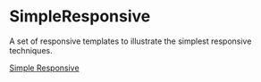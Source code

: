 # SimpleResponsive
A set of responsive templates to illustrate the simplest responsive techniques.

[Simple Responsive](https://github.com/Ezward/SimpleResponsive/blob/master/simpleresponsive.html)
